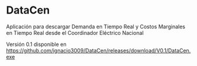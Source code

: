 # DataCen
Aplicación para descargar Demanda en Tiempo Real y Costos Marginales en Tiempo Real desde el Coordinador Eléctrico Nacional

Versión 0.1 disponible en https://github.com/ignacio3009/DataCen/releases/download/V0.1/DataCen.exe
